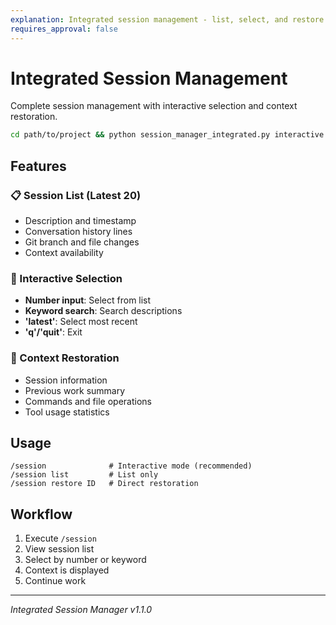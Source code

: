 ```yaml
---
explanation: Integrated session management - list, select, and restore with context
requires_approval: false
---
```


# Integrated Session Management

Complete session management with interactive selection and context restoration.

```bash
cd path/to/project && python session_manager_integrated.py interactive
```

## Features

### 📋 Session List (Latest 20)
- Description and timestamp
- Conversation history lines
- Git branch and file changes
- Context availability

### 🎯 Interactive Selection
- **Number input**: Select from list
- **Keyword search**: Search descriptions
- **'latest'**: Select most recent
- **'q'/'quit'**: Exit

### 📄 Context Restoration
- Session information
- Previous work summary
- Commands and file operations
- Tool usage statistics

## Usage

```
/session              # Interactive mode (recommended)
/session list         # List only
/session restore ID   # Direct restoration
```

## Workflow

1. Execute `/session`
2. View session list
3. Select by number or keyword
4. Context is displayed
5. Continue work

---
*Integrated Session Manager v1.1.0*